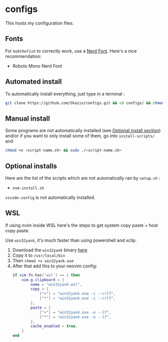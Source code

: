 # configs

This hosts my configuration files.

## Fonts

For `bobthefish` to correctly work, use a [Nerd Font](https://www.nerdfonts.com/). Here's a nice recommendation:

- Roboto Mono Nerd Font

## Automated install

To automatically install everything, just type in a terminal :

```bash
git clone https://github.com/Skazio/configs.git && cd configs/ && chmod +x setup.sh && sudo ./setup.sh
```

## Manual install

Some programs are not automatically installed (see [Optional install section](#optional-install)) and/or if you want to only install some of them, go into `install-scripts/` and

```bash
chmod +x <script-name.sh> && sudo ./<script-name.sh>
```

## Optional installs

Here are the list of the scripts which are not automatically ran by `setup.sh` :

- `nvm-install.sh`

`vscode-config` is not automatically installed.

## WSL

If using nvim inside WSL here's the steps to get system copy paste + host copy paste.

Use `win32yank`, it's much faster than using powershell and xclip.

1. Download the `win32yank` binary [here](https://github.com/equalsraf/win32yank/releases)
2. Copy it to `/usr/local/bin`
3. Then `chmod +x win32yank.exe`
4. After that add this to your neovim config:
    ```lua
    if vim.fn.has('wsl') == 1 then
        vim.g.clipboard = {
            name = "win32yank-wsl",
            copy = {
                ["+"] = "win32yank.exe -i --crlf",
                ["*"] = "win32yank.exe -i --crlf",
            },
            paste = {
                ["+"] = "win32yank.exe -o --lf",
                ["*"] = "win32yank.exe -o --lf",
            },
            cache_enabled = true,
        }
    end
    ```

